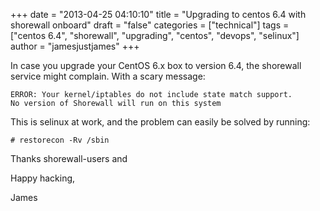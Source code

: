 +++
date = "2013-04-25 04:10:10"
title = "Upgrading to centos 6.4 with shorewall onboard"
draft = "false"
categories = ["technical"]
tags = ["centos 6.4", "shorewall", "upgrading", "centos", "devops", "selinux"]
author = "jamesjustjames"
+++

In case you upgrade your CentOS 6.x box to version 6.4, the shorewall service might complain. With a scary message:
```
ERROR: Your kernel/iptables do not include state match support.
No version of Shorewall will run on this system
```
This is selinux at work, and the problem can easily be solved by running:
```
# restorecon -Rv /sbin
```
Thanks shorewall-users and

Happy hacking,

James

&nbsp;

